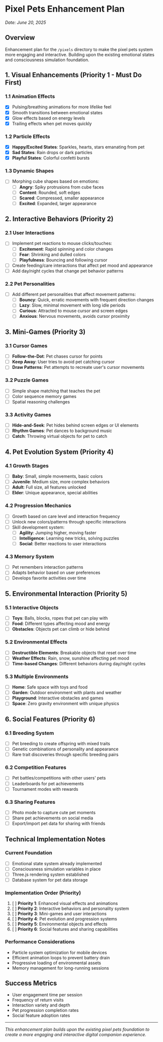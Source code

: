 # Pixel Pets Enhancement Plan

*Date: June 20, 2025*

## Overview
Enhancement plan for the `/pixels` directory to make the pixel pets system more engaging and interactive. Building upon the existing emotional states and consciousness simulation foundation.

## 1. Visual Enhancements (Priority 1 - Must Do First)

### 1.1 Animation Effects
- [x] Pulsing/breathing animations for more lifelike feel
- [x] Smooth transitions between emotional states
- [x] Glow effects based on energy levels
- [x] Trailing effects when pet moves quickly

### 1.2 Particle Effects
- [x] **Happy/Excited States**: Sparkles, hearts, stars emanating from pet
- [x] **Sad States**: Rain drops or dark particles
- [x] **Playful States**: Colorful confetti bursts

### 1.3 Dynamic Shapes
- [ ] Morphing cube shapes based on emotions:
  - [ ] **Angry**: Spiky protrusions from cube faces
  - [ ] **Content**: Rounded, soft edges
  - [ ] **Scared**: Compressed, smaller appearance
  - [ ] **Excited**: Expanded, larger appearance

## 2. Interactive Behaviors (Priority 2)

### 2.1 User Interactions
- [ ] Implement pet reactions to mouse clicks/touches:
  - [ ] **Excitement**: Rapid spinning and color changes
  - [ ] **Fear**: Shrinking and dulled colors
  - [ ] **Playfulness**: Bouncing and following cursor
- [ ] Create feeding/care interactions that affect pet mood and appearance
- [ ] Add day/night cycles that change pet behavior patterns

### 2.2 Pet Personalities
- [ ] Add different pet personalities that affect movement patterns:
  - [ ] **Bouncy**: Quick, erratic movements with frequent direction changes
  - [ ] **Lazy**: Slow, minimal movement with long idle periods
  - [ ] **Curious**: Attracted to mouse cursor and screen edges
  - [ ] **Anxious**: Nervous movements, avoids cursor proximity

## 3. Mini-Games (Priority 3)

### 3.1 Cursor Games
- [ ] **Follow-the-Dot**: Pet chases cursor for points
- [ ] **Keep Away**: User tries to avoid pet catching cursor
- [ ] **Draw Patterns**: Pet attempts to recreate user's cursor movements

### 3.2 Puzzle Games
- [ ] Simple shape matching that teaches the pet
- [ ] Color sequence memory games
- [ ] Spatial reasoning challenges

### 3.3 Activity Games
- [ ] **Hide-and-Seek**: Pet hides behind screen edges or UI elements
- [ ] **Rhythm Games**: Pet dances to background music
- [ ] **Catch**: Throwing virtual objects for pet to catch

## 4. Pet Evolution System (Priority 4)

### 4.1 Growth Stages
- [ ] **Baby**: Small, simple movements, basic colors
- [ ] **Juvenile**: Medium size, more complex behaviors
- [ ] **Adult**: Full size, all features unlocked
- [ ] **Elder**: Unique appearance, special abilities

### 4.2 Progression Mechanics
- [ ] Growth based on care level and interaction frequency
- [ ] Unlock new colors/patterns through specific interactions
- [ ] Skill development system:
  - [ ] **Agility**: Jumping higher, moving faster
  - [ ] **Intelligence**: Learning new tricks, solving puzzles
  - [ ] **Social**: Better reactions to user interactions

### 4.3 Memory System
- [ ] Pet remembers interaction patterns
- [ ] Adapts behavior based on user preferences
- [ ] Develops favorite activities over time

## 5. Environmental Interaction (Priority 5)

### 5.1 Interactive Objects
- [ ] **Toys**: Balls, blocks, ropes that pet can play with
- [ ] **Food**: Different types affecting mood and energy
- [ ] **Obstacles**: Objects pet can climb or hide behind

### 5.2 Environmental Effects
- [ ] **Destructible Elements**: Breakable objects that reset over time
- [ ] **Weather Effects**: Rain, snow, sunshine affecting pet mood
- [ ] **Time-based Changes**: Different behaviors during day/night cycles

### 5.3 Multiple Environments
- [ ] **Home**: Safe space with toys and food
- [ ] **Garden**: Outdoor environment with plants and weather
- [ ] **Playground**: Interactive obstacles and games
- [ ] **Space**: Zero gravity environment with unique physics

## 6. Social Features (Priority 6)

### 6.1 Breeding System
- [ ] Pet breeding to create offspring with mixed traits
- [ ] Genetic combinations of personality and appearance
- [ ] Rare trait discoveries through specific breeding pairs

### 6.2 Competition Features
- [ ] Pet battles/competitions with other users' pets
- [ ] Leaderboards for pet achievements
- [ ] Tournament modes with rewards

### 6.3 Sharing Features
- [ ] Photo mode to capture cute pet moments
- [ ] Share pet achievements on social media
- [ ] Export/import pet data for sharing with friends

## Technical Implementation Notes

### Current Foundation
- [ ] Emotional state system already implemented
- [ ] Consciousness simulation variables in place
- [ ] Three.js rendering system established
- [ ] Database system for pet data storage

### Implementation Order (Priority)
1. [ ] **Priority 1**: Enhanced visual effects and animations
2. [ ] **Priority 2**: Interactive behaviors and personality system
3. [ ] **Priority 3**: Mini-games and user interactions
4. [ ] **Priority 4**: Pet evolution and progression systems
5. [ ] **Priority 5**: Environmental objects and effects
6. [ ] **Priority 6**: Social features and sharing capabilities

### Performance Considerations
- Particle system optimization for mobile devices
- Efficient animation loops to prevent battery drain
- Progressive loading of environmental assets
- Memory management for long-running sessions

## Success Metrics
- User engagement time per session
- Frequency of return visits
- Interaction variety and depth
- Pet progression completion rates
- Social feature adoption rates

---

*This enhancement plan builds upon the existing pixel pets foundation to create a more engaging and interactive digital companion experience.*
